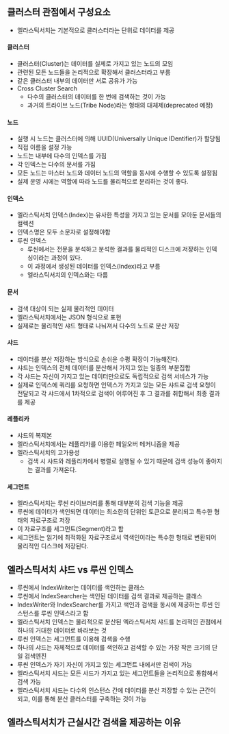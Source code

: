 ## 클러스터 관점에서 구성요소

- 엘라스틱서치는 기본적으로 클러스터라는 단위로 데이터를 제공

#### 클러스터
- 클러스터(Cluster)는 데이터를 실제로 가지고 있는 노드의 모임
- 관련된 모든 노드들을 논리적으로 확장해서 클러스터라고 부름
- 같은 클러스터 내부의 데이터만 서로 공유가 가능
- Cross Cluster Search
    - 다수의 클러스터의 데이터를 한 번에 검색하는 것이 가능
    - 과거의 트라이브 노드(Tribe Node)라는 형태의 대체제(deprecated 예정)

#### 노드
- 실행 시 노드는 클러스터에 의해 UUID(Universally Unique IDentifier)가 할당됨
- 직접 이름을 설정 가능
- 노드는 내부에 다수의 인덱스를 가짐
- 각 인덱스는 다수의 문서를 가짐
- 모든 노드는 마스터 노드와 데이터 노드의 역할을 동시에 수행할 수 있도록 설정됨
- 실제 운영 시에는 역할에 따라 노드를 물리적으로 분리하는 것이 좋다.

#### 인덱스
- 엘라스틱서치 인덱스(Index)는 유사한 특성을 가지고 있는 문서를 모아둔 문서들의 컬렉션
- 인덱스명은 모두 소문자로 설정해야함
- 루씬 인덱스
    - 루씬에서는 전문을 분석하고 분석한 결과를 물리적인 디스크에 저장하는 인덱싱이라는 과정이 있다.
    - 이 과정에서 생성된 데이터를 인덱스(Index)라고 부름
    - 엘라스틱서치의 인덱스와는 다름

#### 문서
- 검색 대상이 되는 실제 물리적인 데이터
- 엘라스틱서치에서는 JSON 형식으로 표현
- 실제로는 물리적인 샤드 형태로 나눠져서 다수의 노드로 분산 저장

#### 샤드
- 데이터를 분산 저장하는 방식으로 손쉬운 수평 확장이 가능해진다.
- 샤드는 인덱스의 전체 데이터를 분산해서 가지고 있는 일종의 부분집합
- 각 샤드는 자신이 가지고 있는 데이터만으로도 독립적으로 검색 서비스가 가능
- 실제로 인덱스에 쿼리를 요청하면 인덱스가 가지고 있는 모든 샤드로 검색 요청이 전달되고 각 샤드에서 1차적으로 검색이 어루어진 후 그 결과를 취합해서 최종 결과를 제공

#### 레플리카
- 샤드의 복제본
- 엘라스틱서치에서는 레플리카를 이용한 페일오버 메커니즘을 제공
- 엘라스틱서치의 고가용성
    - 검색 시 샤드와 레플리카에서 병렬로 실행될 수 있기 때문에 검색 성능이 좋아지는 결과를 가져온다.

#### 세그먼트
- 엘라스틱서치는 루씬 라이브러리를 통해 대부분의 검색 기능을 제공
- 루씬에 데이터가 색인되면 데이터는 최소한의 단위인 토큰으로 분리되고 특수한 형태의 자료구조로 저장
- 이 자료구조를 세그먼트(Segment)라고 함
- 세그먼트는 읽기에 최적화된 자료구조로서 역색인이라는 특수한 형태로 변환되어 물리적인 디스크에 저장된다.

## 엘라스틱서치 샤드 vs 루씬 인덱스

- 루씬에서 IndexWriter는 데이터를 색인하는 클래스
- 루씬에서 IndexSearcher는 색인된 데이터를 검색 결과로 제공하는 클래스
- IndexWriter와 IndexSearcher를 가지고 색인과 검색을 동시에 제공하는 루씬 인스턴스를 루씬 인덱스라고 함
- 엘라스틱서치 인덱스는 물리적으로 분산된 엑라스틱서치 샤드를 논리적인 관점에서 하나의 거대한 데이터로 바라보는 것
- 루씬 인덱스는 세그먼트를 이용해 검색을 수행
- 하나의 샤드는 자체적으로 데이터를 색인하고 검색할 수 있는 가장 작은 크기의 단일 검색엔진
- 루씬 인덱스가 자기 자신이 가지고 있는 세그먼트 내에서만 검색이 가능
- 엘라스틱서치 샤드는 모든 샤드가 가지고 있는 세그먼트들을 논리적으로 통합해서 검색 가능
- 엘라스틱서치 샤드는 다수의 인스턴스 간에 데이터를 분산 저장할 수 있는 근간이 되고, 이를 통해 분산 클러스터를 구축하는 것이 가능

## 엘라스틱서치가 근실시간 검색을 제공하는 이유

